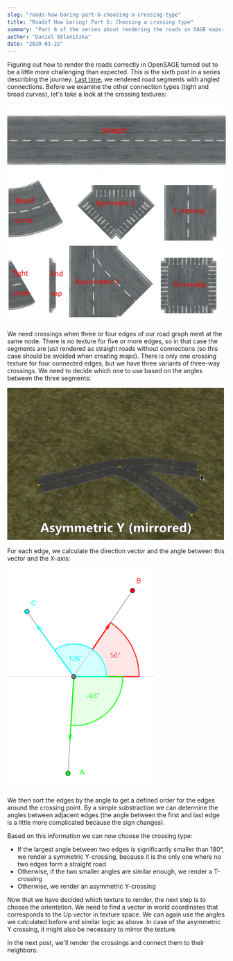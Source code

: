 ```yaml
---
slug: "roads-how-boring-part-6-choosing-a-crossing-type"
title: "Roads? How boring! Part 6: Choosing a crossing type"
summary: "Part 6 of the series about rendering the roads in SAGE maps: Choosing a crossing type"
author: "Daniel Sklenitzka"
date: "2020-03-22"
---
```


<style type="text/css">
img[src*=".gif"] {
  margin-left: auto; 
  margin-right: auto; 
  max-width: 500px;
  display: block;
}
</style>

Figuring out how to render the roads correctly in OpenSAGE turned out to be a little more challenging than expected. This is the sixth post in a series describing the journey. [Last time](/blog/roads-how-boring-part-5-connecting-the-road-segments), we rendered road segments with angled connections. Before we examine the other connection types (tight and broad curves), let's take a look at the crossing textures:

![A sample road texture](./texture.png)

We need crossings when three or four edges of our road graph meet at the same node. There is no texture for five or more edges, so in that case the segments are just rendered as straight roads without connections (so this case should be avoided when creating maps). There is only one crossing texture for four connected edges, but we have three variants of three-way crossings. We need to decide which one to use based on the angles between the three segments:

![As the angle between the segments changes, so does the crossing texture](./crossing.gif)

For each edge, we calculate the direction vector and the angle between this vector and the X-axis:

![Angles between the edges and the X-axis](./incoming_road_data.png)

We then sort the edges by the angle to get a defined order for the edges around the crossing point. By a simple substraction we can determine the angles between adjacent edges (the angle between the first and last edge is a little more complicated because the sign changes).

Based on this information we can now choose the crossing type:

* If the largest angle between two edges is significantly smaller than 180°, we render a symmetric Y-crossing, because it is the only one where no two edges form a straight road
* Otherwise, if the two smaller angles are similar enough, we render a T-crossing
* Otherwise, we render an asymmetric Y-crossing

Now that we have decided which texture to render, the next step is to choose the orientation. We need to find a vector in world coordinates that corresponds to the Up vector in texture space. We can again use the angles we calculated before and similar logic as above. In case of the asymmetric Y crossing, it might also be necessary to mirror the texture.

In the next post, we'll render the crossings and connect them to their neighbors.